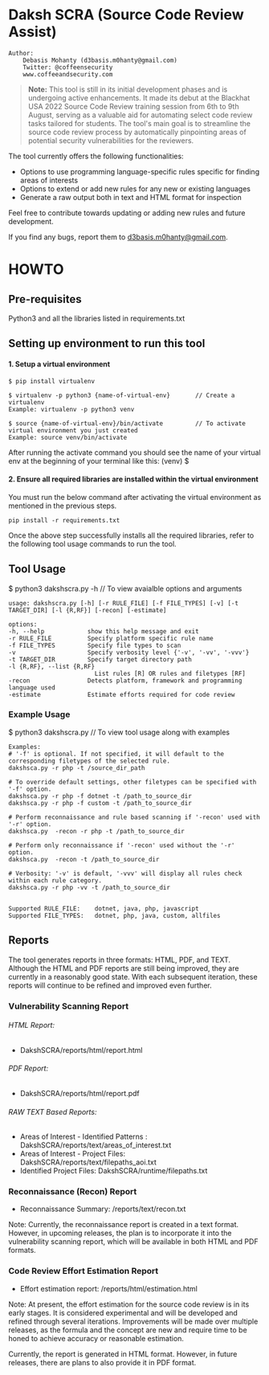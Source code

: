 # Daksh SCRA (Source Code Review Assist)


```
Author: 	
	Debasis Mohanty (d3basis.m0hanty@gmail.com)
	Twitter: @coffeensecurity
	www.coffeeandsecurity.com
```


> **Note:** This tool is still in its initial development phases and is undergoing active enhancements. It made its debut at the Blackhat USA 2022 Source Code Review training session from 6th to 9th August, serving as a valuable aid for automating select code review tasks tailored for students. The tool's main goal is to streamline the source code review process by automatically pinpointing areas of potential security vulnerabilities for the reviewers. 

The tool currently offers the following functionalities: 
* Options to use programming language-specific rules specific for finding areas of interests
* Options to extend or add new rules for any new or existing languages
* Generate a raw output both in text and HTML format for inspection

Feel free to contribute towards updating or adding new rules and future development.

If you find any bugs, report them to d3basis.m0hanty@gmail.com.


# HOWTO

## Pre-requisites
Python3 and all the libraries listed in requirements.txt

## Setting up environment to run this tool

#### 1. Setup a virtual environment
	$ pip install virtualenv

	$ virtualenv -p python3 {name-of-virtual-env}  		// Create a virtualenv
	Example: virtualenv -p python3 venv

	$ source {name-of-virtual-env}/bin/activate 		// To activate virtual environment you just created
	Example: source venv/bin/activate

After running the activate command you should see the name of your virtual env at the beginning of your terminal like this:
	(venv) $ 

#### 2. Ensure all required libraries are installed within the virtual environment
You must run the below command after activating the virtual environment as mentioned in the previous steps.

	pip install -r requirements.txt

Once the above step successfully installs all the required libraries, refer to the following tool usage commands to run the tool.

## Tool Usage

$ python3 dakshscra.py -h		// To view avaialble options and arguments

	usage: dakshscra.py [-h] [-r RULE_FILE] [-f FILE_TYPES] [-v] [-t TARGET_DIR] [-l {R,RF}] [-recon] [-estimate]

	options:
	-h, --help            show this help message and exit
	-r RULE_FILE          Specify platform specific rule name
	-f FILE_TYPES         Specify file types to scan
	-v                    Specify verbosity level {'-v', '-vv', '-vvv'}
	-t TARGET_DIR         Specify target directory path
	-l {R,RF}, --list {R,RF}
							List rules [R] OR rules and filetypes [RF]
	-recon                Detects platform, framework and programming language used
	-estimate             Estimate efforts required for code review

### Example Usage
$ python3 dakshscra.py		// To view tool usage along with examples

	Examples:
	# '-f' is optional. If not specified, it will default to the corresponding filetypes of the selected rule.
	dakshsca.py -r php -t /source_dir_path

	# To override default settings, other filetypes can be specified with '-f' option.
	dakshsca.py -r php -f dotnet -t /path_to_source_dir
	dakshsca.py -r php -f custom -t /path_to_source_dir

	# Perform reconnaissance and rule based scanning if '-recon' used with '-r' option.
	dakshsca.py  -recon -r php -t /path_to_source_dir

	# Perform only reconnaissance if '-recon' used without the '-r' option.
	dakshsca.py  -recon -t /path_to_source_dir

	# Verbosity: '-v' is default, '-vvv' will display all rules check within each rule category.
	dakshsca.py -r php -vv -t /path_to_source_dir


	Supported RULE_FILE: 	dotnet, java, php, javascript
	Supported FILE_TYPES:	dotnet, php, java, custom, allfiles


## Reports
The tool generates reports in three formats: HTML, PDF, and TEXT. Although the HTML and PDF reports are still being improved, they are currently in a reasonably good state. With each subsequent iteration, these reports will continue to be refined and improved even further.

### Vulnerability Scanning Report
###### HTML Report:
* DakshSCRA/reports/html/report.html	
###### PDF Report:
* DakshSCRA/reports/html/report.pdf
###### RAW TEXT Based Reports: 	
* Areas of Interest - Identified Patterns : 	DakshSCRA/reports/text/areas_of_interest.txt
* Areas of Interest - Project Files: 	DakshSCRA/reports/text/filepaths_aoi.txt
* Identified Project Files:		DakshSCRA/runtime/filepaths.txt	

### Reconnaissance (Recon) Report
* Reconnaissance Summary: /reports/text/recon.txt

Note: Currently, the reconnaissance report is created in a text format. However, in upcoming releases, the plan is to incorporate it into the vulnerability scanning report, which will be available in both HTML and PDF formats.


### Code Review Effort Estimation Report
* Effort estimation report: /reports/html/estimation.html

Note: At present, the effort estimation for the source code review is in its early stages. It is considered experimental and will be developed and refined through several iterations. Improvements will be made over multiple releases, as the formula and the concept are new and require time to be honed to achieve accuracy or reasonable estimation.

Currently, the report is generated in HTML format. However, in future releases, there are plans to also provide it in PDF format.

